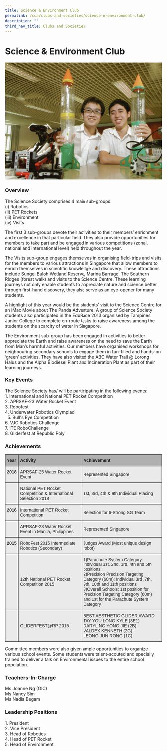 ```yaml
---
title: Science & Environment Club
permalink: /cca/clubs-and-societies/science-n-environment-club/
description: ""
third_nav_title: Clubs and Societies
---
```

Science & Environment Club
==========================


![Science & Environment Club](/images/Science-and-Environment.jpg)

### Overview

The Science Society comprises 4 main sub-groups:   
(i) Robotics   
(ii) PET Rockets   
(iii) Environment   
(iv) Visits  
  

The first 3 sub-groups devote their activities to their members’ enrichment and excellence in that particular field. They also provide opportunities for members to take part and be engaged in various competitions (zonal, national and international level) held throughout the year. 

  

The Visits sub-group engages themselves in organising field-trips and visits for the members to various attractions in Singapore that allow members to enrich themselves in scientific knowledge and discovery. These attractions include Sungei Buloh Wetland Reserve, Marina Barrage, The Southern Ridges (forest walk) and visits to the Science Centre. These learning journeys not only enable students to appreciate nature and science better through first-hand discovery, they also serve as an eye-opener for many students. 

  

A highlight of this year would be the students’ visit to the Science Centre for an iMax Movie about The Panda Adventure. A group of Science Society students also participated in the EduRace 2013 organised by Tampines Junior College to complete en-route tasks to raise awareness among the students on the scarcity of water in Singapore. 

  

The Environment sub-group has been engaged in activities to better appreciate the Earth and raise awareness on the need to save the Earth from Man’s harmful activities. Our members have organised workshops for neighbouring secondary schools to engage them in fun-filled and hands-on ‘green’ activities. They have also visited the ABC Water Trail @ Lorong Halus and the Alpha Biodiesel Plant and Incineration Plant as part of their learning journeys.

### Key Events


The Science Society has/ will be participating in the following events:<br>
1\.  International and National PET Rocket Competition<br>
2.  APRSAF-23 Water Rocket Event<br>
3.  Robofest<br>
4.  Underwater Robotics Olympiad<br> 
5.  Bull's Eye Competition<br>
6.  VJC Robotics Challenge<br>
7.  ITE RoboChallenge<br>
8.  Gliderfest at Republic Poly<br>

### Achievements


<style type="text/css">
.tg  {border-collapse:collapse;border-spacing:0;}
.tg td{border-color:black;border-style:solid;border-width:1px;font-family:Arial, sans-serif;font-size:14px;
  overflow:hidden;padding:10px 5px;word-break:normal;}
.tg th{border-color:black;border-style:solid;border-width:1px;font-family:Arial, sans-serif;font-size:14px;
  font-weight:normal;overflow:hidden;padding:10px 5px;word-break:normal;}
.tg .tg-y7qa{background-color:#EAEAEA;color:#222;text-align:left;vertical-align:top}
.tg .tg-xxiv{background-color:#B0B0B0;color:#222;font-weight:bold;text-align:left;vertical-align:middle}
.tg .tg-rj1p{background-color:#EAEAEA;color:#222;font-weight:bold;text-align:left;vertical-align:top}
.tg .tg-bvia{background-color:#EAEAEA;color:#222;text-align:left;vertical-align:middle}
</style>
<table class="tg">
<thead>
  <tr>
    <th class="tg-xxiv"><span style="color:#222;background-color:#B0B0B0">Year</span></th>
    <th class="tg-xxiv"><span style="color:#222;background-color:#B0B0B0">Activity</span></th>
    <th class="tg-xxiv"><span style="color:#222;background-color:#B0B0B0">Achievement</span></th>
  </tr>
</thead>
<tbody>
  <tr>
    <td class="tg-rj1p">2018</td>
    <td class="tg-bvia"><span style="color:#222;background-color:#EAEAEA">APRSAF-25 Water Rocket Event</span></td>
    <td class="tg-bvia"><span style="color:#222;background-color:#EAEAEA">Represented Singapore</span></td>
  </tr>
  <tr>
    <td class="tg-bvia"><span style="color:#222;background-color:#EAEAEA"> </span></td>
    <td class="tg-bvia"><span style="color:#222;background-color:#EAEAEA">National PET Rocket Competition &amp; International Selection 2018</span></td>
    <td class="tg-bvia"><span style="color:#222;background-color:#EAEAEA">1st, 3rd, 4th &amp; 9th Individual Placing</span></td>
  </tr>
  <tr>
    <td class="tg-rj1p">2016</td>
    <td class="tg-bvia"><span style="color:#222;background-color:#EAEAEA">International PET Rocket Competition</span></td>
    <td class="tg-bvia"><span style="color:#222;background-color:#EAEAEA"> Selection for 6-Strong SG Team</span></td>
  </tr>
  <tr>
    <td class="tg-y7qa"></td>
    <td class="tg-bvia"><span style="color:#222;background-color:#EAEAEA">APRSAF-23 Water Rocket Event in Manila, Philippines</span></td>
    <td class="tg-bvia"><span style="color:#222;background-color:#EAEAEA">Represented Singapore</span></td>
  </tr>
  <tr>
    <td class="tg-rj1p">2015</td>
    <td class="tg-bvia"><span style="color:#222;background-color:#EAEAEA">RoboFest 2015 Intermediate Robotics (Secondary)</span></td>
    <td class="tg-bvia"><span style="color:#222;background-color:#EAEAEA">Judges Award (Most unique design robot)</span></td>
  </tr>
  <tr>
    <td class="tg-bvia"></td>
    <td class="tg-bvia"><span style="color:#222;background-color:#EAEAEA">12th National PET Rocket Competition 2015</span></td>
    <td class="tg-bvia"><span style="color:#222;background-color:#EAEAEA">1)Parachute System Category: Individual 1st, 2nd, 3rd, 4th and 5th positions</span><br><span style="color:#222;background-color:#EAEAEA">2)Precision Precision Targeting Category (60m): Individual 3rd ,7th, 9th, 10th and 11th positions</span><br><span style="color:#222;background-color:#EAEAEA">3)Overall Schools; 1st position for Precision Targeting Category (60m) and 1st for the Parachute System Category</span></td>
  </tr>
  <tr>
    <td class="tg-bvia"></td>
    <td class="tg-bvia"><span style="color:#222;background-color:#EAEAEA">GLIDERFEST@RP 2015</span></td>
    <td class="tg-bvia"><span style="color:#222;background-color:#EAEAEA">BEST AESTHETIC GLIDER AWARD</span><br><span style="color:#222;background-color:#EAEAEA">TAY YOU LONG KYLE (3E1)</span><br><span style="color:#222;background-color:#EAEAEA">DARYL NG YONG JIE (2B)</span><br><span style="color:#222;background-color:#EAEAEA">VALDEX KENNETH (2G)</span><br><span style="color:#222;background-color:#EAEAEA">LEONG JUN RONG (1C)</span></td>
  </tr>
</tbody>
</table>

Committee members were also given ample opportunities to organize various school events. Some students were talent-scouted and specially trained to deliver a talk on Environmental issues to the entire school population.

### Teachers-In-Charge


Ms Joanne Ng (OIC) <br>
Ms Nancy Sim   <br>
Ms Nadia Begam   <br>

### Leadership Positions

1\.  President<br>
2.  Vice President<br>
3.  Head of Robotics<br>
4.  Head of PET Rocket<br>
5.  Head of Environment